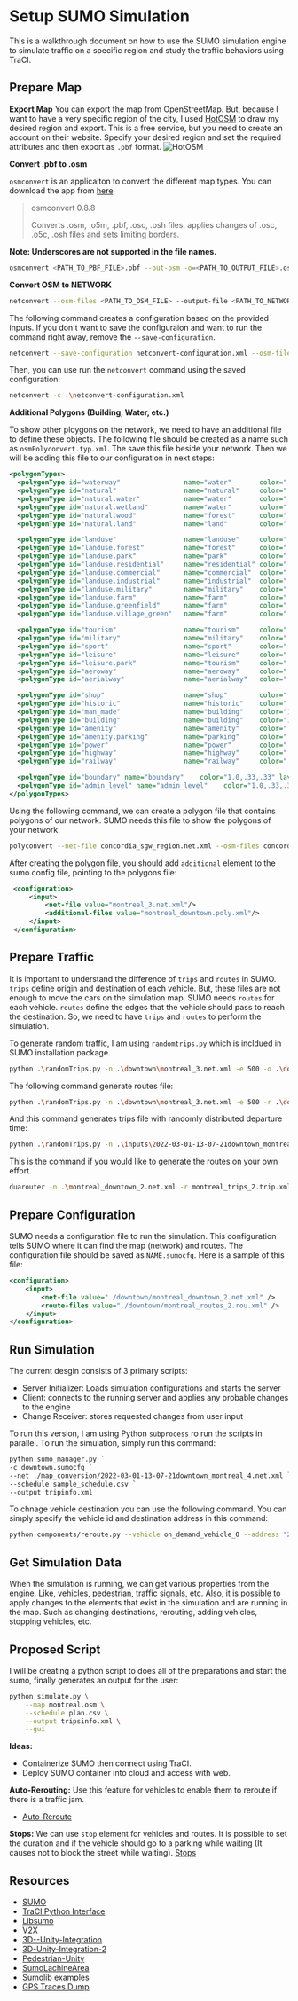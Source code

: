 # **Setup SUMO Simulation**

This is a walkthrough document on how to use the SUMO simulation engine to simulate traffic on a specific region and study the traffic behaviors using TraCI.

## **Prepare Map**

**Export Map**
You can export the map from OpenStreetMap. But, because I want to have a very specific region of the city, I used [HotOSM](https://export.hotosm.org/) to draw my desired region and export. This is a free service, but you need to create an account on their website. Specify your desired region and set the required attributes and then export as `.pbf` format.
![HotOSM](../images/HotOSM.jpg)

**Convert .pbf to .osm**

`osmconvert` is an applicaiton to convert the different map types. You can download the app from [here](https://wiki.openstreetmap.org/wiki/Osmconvert#Binaries)

> osmconvert 0.8.8
>
> Converts .osm, .o5m, .pbf, .osc, .osh files, applies changes
> of .osc, .o5c, .osh files and sets limiting borders.

**Note: Underscores are not supported in the file names.**

```sh
osmconvert <PATH_TO_PBF_FILE>.pbf --out-osm -o=<PATH_TO_OUTPUT_FILE>.osm
```

**Convert OSM to NETWORK**

```sh
netconvert --osm-files <PATH_TO_OSM_FILE> --output-file <PATH_TO_NETWORK_FILE>.net.xml --geometry.remove --roundabouts.guess --ramps.guess --junctions.join --tls.guess-signals --tls.discard-simple --tls.join
```

The following command creates a configuration based on the provided inputs. If you don't want to save the configuraion and want to run the command right away, remove the `--save-configuration`.

```sh
netconvert --save-configuration netconvert-configuration.xml --osm-files concordia-sgw-region.osm --output-prefix TIME --output-file concordia-sgw-region.net.xml --output.street-names --output.original-names --proj.plain-geo --plain.extend-edge-shape --geometry.remove --roundabouts.guess --ramps.guess --junctions.join --tls.guess-signals --tls.discard-simple --tls.join --crossings.guess --osm.lane-access --osm.all-attributes --osm.extra-attributes all --ignore-errors --error-log logs.txt
```

Then, you can use run the `netconvert` command using the saved configuration:

```sh
netconvert -c .\netconvert-configuration.xml
```

**Additional Polygons (Building, Water, etc.)**

To show other ploygons on the network, we need to have an additional file to define these objects. The following file should be created as a name such as `osmPolyconvert.typ.xml`. The save this file beside your network. Then we will be adding this file to our configuration in next steps:

```xml
<polygonTypes>
  <polygonType id="waterway"                name="water"       color=".71,.82,.82" layer="-4"/>
  <polygonType id="natural"                 name="natural"     color=".55,.77,.42" layer="-4"/>
  <polygonType id="natural.water"           name="water"       color=".71,.82,.82" layer="-4"/>
  <polygonType id="natural.wetland"         name="water"       color=".71,.82,.82" layer="-4"/>
  <polygonType id="natural.wood"            name="forest"      color=".55,.77,.42" layer="-4"/>
  <polygonType id="natural.land"            name="land"        color=".98,.87,.46" layer="-4"/>

  <polygonType id="landuse"                 name="landuse"     color=".76,.76,.51" layer="-3"/>
  <polygonType id="landuse.forest"          name="forest"      color=".55,.77,.42" layer="-3"/>
  <polygonType id="landuse.park"            name="park"        color=".81,.96,.79" layer="-3"/>
  <polygonType id="landuse.residential"     name="residential" color=".92,.92,.89" layer="-3"/>
  <polygonType id="landuse.commercial"      name="commercial"  color=".82,.82,.80" layer="-3"/>
  <polygonType id="landuse.industrial"      name="industrial"  color=".82,.82,.80" layer="-3"/>
  <polygonType id="landuse.military"        name="military"    color=".60,.60,.36" layer="-3"/>
  <polygonType id="landuse.farm"            name="farm"        color=".95,.95,.80" layer="-3"/>
  <polygonType id="landuse.greenfield"      name="farm"        color=".95,.95,.80" layer="-3"/>
  <polygonType id="landuse.village_green"   name="farm"        color=".95,.95,.80" layer="-3"/>

  <polygonType id="tourism"                 name="tourism"     color=".81,.96,.79" layer="-2"/>
  <polygonType id="military"                name="military"    color=".60,.60,.36" layer="-2"/>
  <polygonType id="sport"                   name="sport"       color=".31,.90,.49" layer="-2"/>
  <polygonType id="leisure"                 name="leisure"     color=".81,.96,.79" layer="-2"/>
  <polygonType id="leisure.park"            name="tourism"     color=".81,.96,.79" layer="-2"/>
  <polygonType id="aeroway"                 name="aeroway"     color=".50,.50,.50" layer="-2"/>
  <polygonType id="aerialway"               name="aerialway"   color=".20,.20,.20" layer="-2"/>

  <polygonType id="shop"                    name="shop"        color=".93,.78,1.0" layer="-1"/>
  <polygonType id="historic"                name="historic"    color=".50,1.0,.50" layer="-1"/>
  <polygonType id="man_made"                name="building"    color="1.0,.90,.90" layer="-1"/>
  <polygonType id="building"                name="building"    color="1.0,.90,.90" layer="-1"/>
  <polygonType id="amenity"                 name="amenity"     color=".93,.78,.78" layer="-1"/>
  <polygonType id="amenity.parking"         name="parking"     color=".72,.72,.70" layer="-1"/>
  <polygonType id="power"                   name="power"       color=".10,.10,.30" layer="-1" discard="true"/>
  <polygonType id="highway"                 name="highway"     color=".10,.10,.10" layer="-1" discard="true"/>
  <polygonType id="railway"                 name="railway"     color=".10,.10,.10" layer="-1" discard="true"/>

  <polygonType id="boundary" name="boundary"    color="1.0,.33,.33" layer="0" fill="false" discard="true"/>
  <polygonType id="admin_level" name="admin_level"    color="1.0,.33,.33" layer="0" fill="false" discard="true"/>
</polygonTypes>
```

Using the following command, we can create a polygon file that contains polygons of our network. SUMO needs this file to show the polygons of your network:

```sh
polyconvert --net-file concordia_sgw_region.net.xml --osm-files concordia_sgw_region.osm --type-file osmPolyconvert.typ.xml -o concordia_sgw_region.poly.xml --osm.keep-full-type
```

After creating the polygon file, you should add `additional` element to the sumo config file, pointing to the polygons file:

```xml
 <configuration>
     <input>
         <net-file value="montreal_3.net.xml"/>
         <additional-files value="montreal_downtown.poly.xml"/>
     </input>
 </configuration>
```

## **Prepare Traffic**

It is important to understand the difference of `trips` and `routes` in SUMO. `trips` define origin and destination of each vehicle. But, these files are not enough to move the cars on the simulation map. SUMO needs `routes` for each vehicle. `routes` define the edges that the vehicle should pass to reach the destination. So, we need to have `trips` and `routes` to perform the simulation.

To generate random traffic, I am using `randomtrips.py` which is incldued in SUMO installation package.

```sh
python .\randomTrips.py -n .\downtown\montreal_3.net.xml -e 500 -o .\downtown\flows.xml --flows 100 --jtrrouter --trip-attributes 'departPos="random" departSpeed="max"'
```

The following command generate routes file:

```sh
python .\randomTrips.py -n .\downtown\montreal_3.net.xml -e 500 -r .\downtown\random_rou.xml -l --validate
```

And this command generates trips file with randomly distributed departure time:

```sh
python .\randomTrips.py -n .\inputs\2022-03-01-13-07-21downtown_montreal_4.net.xml -e 500 -o .\inputs\random_trips_2.xml -l --validate -p 0.2 --binomial 10
```

This is the command if you would like to generate the routes on your own effort.

```sh
duarouter -n .\montreal_downtown_2.net.xml -r montreal_trips_2.trip.xml --ignore-errors --begin 0 --end 10000 --no-step-log --no-warnings -o montreal_routes_2.rou.xml
```

## **Prepare Configuration**

SUMO needs a configuration file to run the simulation. This configuration tells SUMO where it can find the map (network) and routes. The configuration file should be saved as `NAME.sumocfg`. Here is a sample of this file:

```xml
<configuration>
    <input>
        <net-file value="./downtown/montreal_downtown_2.net.xml" />
        <route-files value="./downtown/montreal_routes_2.rou.xml" />
    </input>
</configuration>
```

## **Run Simulation**

The current desgin consists of 3 primary scripts:

- Server Initializer: Loads simulation configurations and starts the server
- Client: connects to the running server and applies any probable changes to the engine
- Change Receiver: stores requested changes from user input

To run this version, I am using Python `subprocess` ro run the scripts in parallel. To run the simulation, simply run this command:

```sh
python sumo_manager.py `
-c downtown.sumocfg `
--net ./map_conversion/2022-03-01-13-07-21downtown_montreal_4.net.xml `
--schedule sample_schedule.csv `
--output tripinfo.xml
```

To chnage vehicle destination you can use the following command. You can simply specify the vehicle id and destination address in this command:

```sh
python components/reroute.py --vehicle on_demand_vehicle_0 --address "2090 tupper montreal"
```

## **Get Simulation Data**

When the simulation is running, we can get various properties from the engine. Like, vehicles, pedestrian, traffic signals, etc. Also, it is possible to apply changes to the elements that exist in the simulation and are running in the map. Such as changing destinations, rerouting, adding vehicles, stopping vehicles, etc.

## **Proposed Script**

I will be creating a python script to does all of the preparations and start the sumo, finally generates an output for the user:

```sh
python simulate.py \
    --map montreal.osm \
    --schedule plan.csv \
    --output tripsinfo.xml \
    --gui
```

**Ideas:**

- Containerize SUMO then connect using TraCI.
- Deploy SUMO container into cloud and access with web.

**Auto-Rerouting:**
Use this feature for vehicles to enable them to reroute if there is a traffic jam.

- [Auto-Reroute](https://sumo.dlr.de/docs/Demand/Automatic_Routing.html)

**Stops:**
We can use `stop` element for vehicles and routes. It is possible to set the duration and if the vehicle should go to a parking while waiting (It causes not to block the street while waiting).
[Stops](https://sumo.dlr.de/docs/Definition_of_Vehicles%2C_Vehicle_Types%2C_and_Routes.html#stops)

## **Resources**

- [SUMO](https://sumo.dlr.de/docs/sumo.html)
- [TraCI Python Interface](https://sumo.dlr.de/docs/TraCI/Interfacing_TraCI_from_Python.html)
- [Libsumo](https://sumo.dlr.de/docs/Libsumo.html)
- [V2X](https://sumo.dlr.de/docs/Topics/V2X.html)
- [3D--Unity-Integration](https://github.com/DarraghMac97/Real-time-Traffic-Simulation-with-3D-Visualisation)
- [3D-Unity-Integration-2](https://github.com/BMEAutomatedDrive/SUMO-Unity3D-connection)
- [Pedestrian-Unity](https://github.com/dalugoga/sumo-unity-distributed-pedestrian-simulator)
- [SumoLachineArea](https://github.com/DerekRuiz/SumoLachineArea)
- [Sumolib examples](https://sumo.dlr.de/docs/Tools/Sumolib.html)
- [GPS Traces Dump](https://github.com/iandees/planet-gpx-dump)
